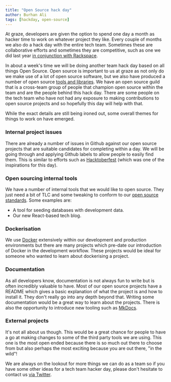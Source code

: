 ```yaml
---
title: "Open Source hack day"
author: Burhan Ali
tags: [hackday, open-source]
---
```


At graze, developers are given the option to spend one day a month as hacker time to work on whatever project they like. Every couple of months we also do a hack day with the entire tech team. Sometimes these are collaborative efforts and sometimes they are competitive, such as one we did last year [in conjunction with Rackspace](https://tech.graze.com/post/aws-hack-day-with-rackspace "AWS Hack Day with Rackspace").

In about a week's time we will be doing another team hack day based on all things Open Source. Open source is important to us at graze as not only do we make use of a lot of open source software, but we also have produced a number of open source [tools and libraries](https://github.com/graze?utf8=%E2%9C%93&q=&type=public&language= "graze open source projects on github"). We have an open source guild that is a cross-team group of people that champion open source within the team and are the people behind this hack day. There are some people on the tech team who have not had any exposure to making contributions to open source projects and so hopefully this day will help with that.

While the exact details are still being ironed out, some overall themes for things to work on have emerged.

### Internal project issues

There are already a number of issues in Github against our open source projects that are suitable candidates for completing within a day. We will be going through and applying Github labels to allow people to easily find them. This is similar to efforts such as [Hacktoberfest](https://hacktoberfest.digitalocean.com/ "Hacktoberfest") (which was one of the inspirations for this day).

### Open sourcing internal tools

We have a number of internal tools that we would like to open source. They just need a bit of TLC and some tweaking to conform to our [open source standards](https://github.com/graze/standards/blob/master/standards/OpenSource.md "The Open Source standards document in the graze/standards repository on github"). Some examples are:

* A tool for seeding databases with development data.
* Our new React-based tech blog.

### Dockerisation

We use [Docker](https://www.docker.com/ "Docker") extensively within our development and production environments but there are many projects which pre-date our introduction of Docker in the development workflow. These projects would be ideal for someone who wanted to learn about dockerising a project.

### Documentation

As all developers know, documentation is not always fun to write but is often incredibly valuable to have. Most of our open source projects have a README which gives a basic explanation of what the project is and how to install it. They don't really go into any depth beyond that. Writing some documentation would be a great way to learn about the projects. There is also the opportunity to introduce new tooling such as [MkDocs](http://www.mkdocs.org/ "MkDocs").

### External projects

It's not all about us though. This would be a great chance for people to have a go at making changes to some of the third party tools we are using. This one is the most open ended  because there is so much out there to choose from but also perhaps the most exciting because you are out there, "in the wild"!

We are always on the lookout for more things we can do as a team so if you have some other ideas for a tech team hacker day, please don't hesitate to contact us [via Twitter](https://twitter.com/snack_overflow "The graze tech twitter account").
